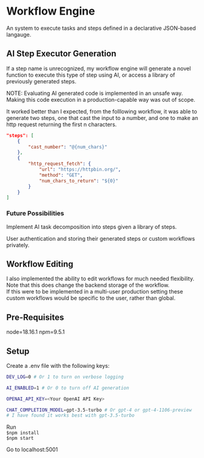 # Workflow Engine

An system to execute tasks and steps defined in a declarative JSON-based langauge.

## AI Step Executor Generation
If a step name is unrecognized, my workflow engine will generate a novel function to execute this type of step using AI, or access a library of previously generated steps.

NOTE: Evaluating AI generated code is implemented in an unsafe way. Making this code execution in a production-capable way was out of scope.

It worked better than I expected, from the folllowing workflow, it was able to generate two steps, one that cast the input to a number, and one to make an http request returning the first n characters. 
```json
"steps": [
    {
        "cast_number": "@{num_chars}"
    },
    {
        "http_request_fetch": {
            "url": "https://httpbin.org/",
            "method": "GET",
            "num_chars_to_return": "${0}"
        }
    }
]
```

### Future Possibilities
Implement AI task decomposition into steps given a library of steps.

User authentication and storing their generated steps or custom workflows privately.

## Workflow Editing

I also implemented the ability to edit workflows for much needed flexibility. Note that this does change the backend storage of the workflow.   
If this were to be implemented in a multi-user production setting these custom workflows would be specific to the user, rather than global.

## Pre-Requisites
node=18.16.1
npm=9.5.1

## Setup

Create a .env file with the following keys:  
```sh
DEV_LOG=0 # Or 1 to turn on verbose logging  

AI_ENABLED=1 # Or 0 to turn off AI generation 

OPENAI_API_KEY=<Your OpenAI API Key>

CHAT_COMPLETION_MODEL=gpt-3.5-turbo # Or gpt-4 or gpt-4-1106-preview
# I have found it works best with gpt-3.5-turbo
```

Run  
`$npm install`  
`$npm start`

Go to localhost:5001
